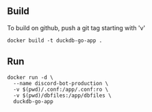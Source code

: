 ## Build

To build on github, push a git tag starting with 'v'

```
docker build -t duckdb-go-app .
```

## Run
```
docker run -d \
  --name discord-bot-production \
  -v $(pwd)/.conf:/app/.conf:ro \
  -v $(pwd)/dbfiles:/app/dbfiles \
  duckdb-go-app
```